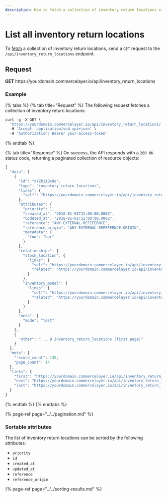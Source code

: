 ```yaml
---
description: How to fetch a collection of inventory return locations via API
---
```


# List all inventory return locations

To <a href="https://docs.commercelayer.io/developers/fetching-resources" target="_blank">fetch</a> a collection of inventory return locations, send a `GET` request to the `/api/inventory_return_locations` endpoint.

## Request

**GET** https://<i></i>yourdomain.commercelayer.io/api/inventory_return_locations

### **Example**

{% tabs %}
{% tab title="Request" %}
The following request fetches a collection of inventory return locations:

```javascript
curl -g -X GET \
  'https://yourdomain.commercelayer.io/api/inventory_return_locations/' \
  -H 'Accept: application/vnd.api+json' \
  -H 'Authorization: Bearer your-access-token'
```
{% endtab %}

{% tab title="Response" %}
On success, the API responds with a `200 OK` status code, returning a paginated collection of resource objects:

```javascript
{
  "data": [
    {
      "id": "xYZkjABcde",
      "type": "inventory_return_locations",
      "links": {
        "self": "https://yourdomain.commercelayer.io/api/inventory_return_locations/xYZkjABcde"
      },
      "attributes": {
        "priority": 1,
        "created_at": "2018-01-01T12:00:00.000Z",
        "updated_at": "2018-01-01T12:00:00.000Z",
        "reference": "ANY-EXTERNAL-REFEFERNCE",
        "reference_origin": "ANY-EXTERNAL-REFEFERNCE-ORIGIN",
        "metadata": {
          "foo": "bar"
        }
      },
      "relationships": {
        "stock_location": {
          "links": {
            "self": "https://yourdomain.commercelayer.io/api/inventory_return_locations/xYZkjABcde/relationships/stock_location",
            "related": "https://yourdomain.commercelayer.io/api/inventory_return_locations/xYZkjABcde/stock_location"
          }
        },
        "inventory_model": {
          "links": {
            "self": "https://yourdomain.commercelayer.io/api/inventory_return_locations/xYZkjABcde/relationships/inventory_model",
            "related": "https://yourdomain.commercelayer.io/api/inventory_return_locations/xYZkjABcde/inventory_model"
          }
        }
      },
      "meta": {
        "mode": "test"
      }
    },
    {
      "other": "... 9 inventory_return_locations (first page)"
    }
  ],
  "meta": {
    "record_count": 140,
    "page_count": 14
  },
  "links": {
    "first": "https://yourdomain.commercelayer.io/api/inventory_return_locations?page[number]=1&page[size]=10",
    "next": "https://yourdomain.commercelayer.io/api/inventory_return_locations?page[number]=2&page[size]=10",
    "last": "https://yourdomain.commercelayer.io/api/inventory_return_locations?page[number]=14&page[size]=10"
  }
}
```
{% endtab %}
{% endtabs %}

{% page-ref page="../../pagination.md" %}

### Sortable attributes

The list of inventory return locations can be sorted by the following attributes:

* `priority`
* `id`
* `created_at`
* `updated_at`
* `reference`
* `reference_origin`

{% page-ref page="../../sorting-results.md" %}

